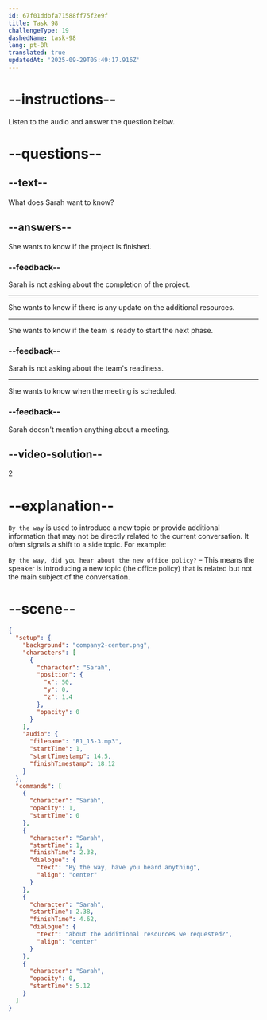 ```yaml
---
id: 67f01ddbfa71588ff75f2e9f
title: Task 98
challengeType: 19
dashedName: task-98
lang: pt-BR
translated: true
updatedAt: '2025-09-29T05:49:17.916Z'
---
```


<!-- (Audio) Sarah: By the way, have you heard anything about the additional resources we requested? -->

# --instructions--

Listen to the audio and answer the question below.

# --questions--

## --text--

What does Sarah want to know?

## --answers--

She wants to know if the project is finished.

### --feedback--

Sarah is not asking about the completion of the project.

---

She wants to know if there is any update on the additional resources.

---

She wants to know if the team is ready to start the next phase.

### --feedback--

Sarah is not asking about the team's readiness.

---

She wants to know when the meeting is scheduled.

### --feedback--

Sarah doesn't mention anything about a meeting.

## --video-solution--

2

# --explanation--

`By the way` is used to introduce a new topic or provide additional information that may not be directly related to the current conversation. It often signals a shift to a side topic. For example:

`By the way, did you hear about the new office policy?` – This means the speaker is introducing a new topic (the office policy) that is related but not the main subject of the conversation.

# --scene--

```json
{
  "setup": {
    "background": "company2-center.png",
    "characters": [
      {
        "character": "Sarah",
        "position": {
          "x": 50,
          "y": 0,
          "z": 1.4
        },
        "opacity": 0
      }
    ],
    "audio": {
      "filename": "B1_15-3.mp3",
      "startTime": 1,
      "startTimestamp": 14.5,
      "finishTimestamp": 18.12
    }
  },
  "commands": [
    {
      "character": "Sarah",
      "opacity": 1,
      "startTime": 0
    },
    {
      "character": "Sarah",
      "startTime": 1,
      "finishTime": 2.38,
      "dialogue": {
        "text": "By the way, have you heard anything",
        "align": "center"
      }
    },
    {
      "character": "Sarah",
      "startTime": 2.38,
      "finishTime": 4.62,
      "dialogue": {
        "text": "about the additional resources we requested?",
        "align": "center"
      }
    },
    {
      "character": "Sarah",
      "opacity": 0,
      "startTime": 5.12
    }
  ]
}
```
